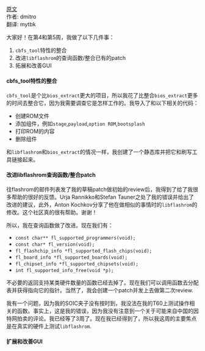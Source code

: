 <meta http-equiv='Content-Type' content='text/html; charset=utf-8' />

[原文](http://blogs.coreboot.org/blog/2015/06/29/gsoc-end-user-flash-tool-week-4-5/)    
作者: dmitro    
翻译: mytbk    

大家好！在第4和第5周，我做了以下几件事：
1. `cbfs_tool`特性的整合
2. 改进`libflashrom`的查询函数/整合已有的patch
3. 拓展和改善GUI

#### cbfs_tool特性的整合
`cbfs_tool`是个比`bios_extract`更大的项目，所以我花了比整合`bios_extract`更多的时间去整合它，因为我需要调查它是怎样工作的。我导入了和以下相关的代码：
* 创建ROM文件
* 添加组件，例如`stage`,`payload`,`option ROM`,`bootsplash`
* 打印ROM的内容
* 删除组件

和`libflashrom`和`bios_extract`的情况一样，我创建了一个静态库并把它和刷写工具链接起来。

#### 改进libflashrom查询函数/整合patch
往flashrom的邮件列表发了我的草稿patch做初始的review后，我得到了给了我很多帮助的很好的反馈。Urja Rannikko和Stefan Tauner之处了我的错误并给出了改进的建议，此外，Anton Kochkov分享了他在做相似的事情时的`libflashrom`的修改。这个社区真的很有帮助。谢谢！

所以，我在查询函数做了改进。现在我们有：
* `const char** fl_supported_programmers(void);`
* `const char* fl_version(void);`
* `fl_flashchip_info *fl_supported_flash_chips(void);`
* `fl_board_info *fl_supported_boards(void);`
* `fl_chipset_info *fl_supported_chipsets(void);`
* `int fl_supported_info_free(void *p);`

不必要的返回支持某类硬件数量的函数已经去掉了。现在我们可以调用函数去分配表并获得指向它的指针。当然了，我会创建一个patch并发上去做第二次review.

我有一个问题，因为我的SOIC夹子没有按时到，我没法在我的T60上测试操作相关的函数。事实上，这是我的错误，因为我没有注意到一个关于可能来自中国的因特网拍卖的评论。我已经等了3周了。现在我已经得到了，所以我这周的主要焦点是在真实的硬件上测试`libflashrom`.

#### 扩展和改善GUI
